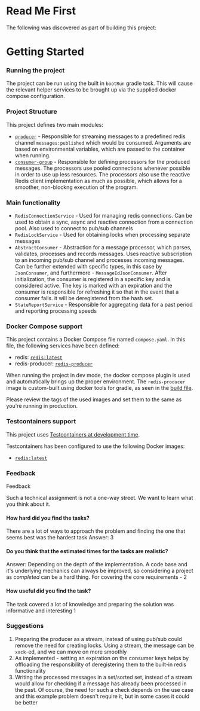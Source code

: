 # Read Me First
The following was discovered as part of building this project:

# Getting Started

### Running the project
The project can be run using the built in `bootRun` gradle task. This will cause the relevant helper services to be brought up 
via the supplied docker compose configuration.

### Project Structure
This project defines two main modules:
* [`producer`](producer) - Responsible for streaming messages to a predefined redis channel `messages:published` which would be consumed. 
  Arguments are based on environmental variables, which are passed to the container when running.
* [`consumer-group`](consumer-group) - Responsible for defining processors for the produced messages. The processors use pooled connections whenever possible  
  in order to use up less resources. The processors also use the reactive Redis client implementation as much as possible, which allows for a smoother, 
  non-blockng execution of the program.

### Main functionality
 * `RedisConnectionService` - Used for managing redis connections. Can be used to obtain a sync, async and reactive connection from a connection pool.
 Also used to connect to pub/sub channels
 * `RedisLockService` - Used for obtaining locks when processing separate messages
 * `AbstractConsumer` - Abstraction for a message processor, which parses, validates, processes and records messages. Uses reactive subscription to an incoming
  pub/sub channel and processes incoming messages. Can be further extended with specific types, in this case by `JsonConsumer`, and furthermore - `MessageIdJsonConsumer`.
  After initialization, the consumer is registered in a specific key and is considered active. The key is marked with an expiration and the consumer is responsible for refreshing it
  so that in the event that a consumer fails. it will be deregistered from the hash set.
 * `StateReportService` - Responsible for aggregating data for a past period and reporting processing speeds 

### Docker Compose support
This project contains a Docker Compose file named `compose.yaml`.
In this file, the following services have been defined:

* redis: [`redis:latest`](https://hub.docker.com/_/redis)
* redis-producer: [`redis-producer`](producer/src/main/resources/redis-producer.py)

When running the project in dev mode, the docker compose plugin is used and automatically brings up the proper environment. The `redis-producer` image is 
custom-built using docker tools for gradle, as seen in the [build file](producer/build.gradle.kts).

Please review the tags of the used images and set them to the same as you're running in production.

### Testcontainers support

This project uses [Testcontainers at development time](https://docs.spring.io/spring-boot/3.4.4/reference/features/dev-services.html#features.dev-services.testcontainers).

Testcontainers has been configured to use the following Docker images:

* [`redis:latest`](https://hub.docker.com/_/redis)

### Feedback

Feedback

Such a technical assignment is not a one-way street. We want to learn what you think about it.

#### How hard did you find the tasks?
There are a lot of ways to approach the problem and finding the one that seems best was the hardest task 
Answer: 3

#### Do you think that the estimated times for the tasks are realistic?
Answer: Depending on the depth of the implementation. A code base and it's underlying mechanics can always be improved, so considering a project as *completed* can be a hard thing.
For covering the core requirements - 2

#### How useful did you find the task?
The task covered a lot of knowledge and preparing the solution was informative and interesting
1

### Suggestions
1. Preparing the producer as a stream, instead of using pub/sub could remove the need for creating locks. Using a stream, 
the message can be `xack`-ed, and we can move on more smoothly
2. As implemented - setting an expiration on the consumer keys helps by offloading the responsibility of deregistering them to the built-in redis functionality
3. Writing the processed messages in a set/sorted set, instead of a stream would allow for checking if a message has already been processed in the past. 
Of course, the need for such a check depends on the use case and this example problem doesn't require it, but in some cases it could be better
